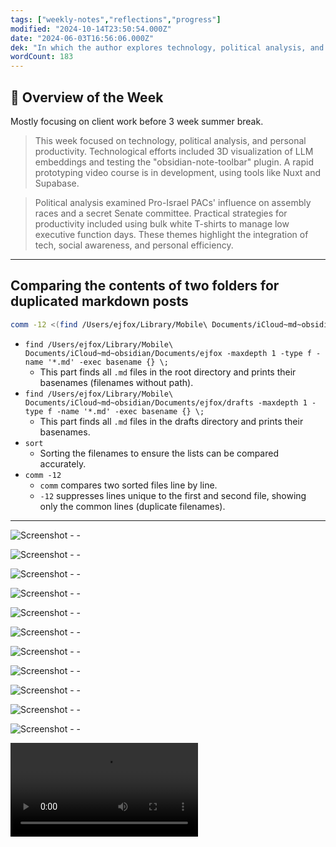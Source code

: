 ```yaml
---
tags: ["weekly-notes","reflections","progress"]
modified: "2024-10-14T23:50:54.000Z"
date: "2024-06-03T16:56:06.000Z"
dek: "In which the author explores technology, political analysis, and personal productivity during a busy week of client work before a summer break."
wordCount: 183
---
```

## 🌟 Overview of the Week

Mostly focusing on client work before 3 week summer break.

>This week focused on technology, political analysis, and personal productivity. Technological efforts included 3D visualization of LLM embeddings and testing the "obsidian-note-toolbar" plugin. A rapid prototyping video course is in development, using tools like Nuxt and Supabase.

>Political analysis examined Pro-Israel PACs' influence on assembly races and a secret Senate committee. Practical strategies for productivity included using bulk white T-shirts to manage low executive function days. These themes highlight the integration of tech, social awareness, and personal efficiency.

---
## Comparing the contents of two folders for duplicated markdown posts
```sh
comm -12 <(find /Users/ejfox/Library/Mobile\ Documents/iCloud~md~obsidian/Documents/ejfox -maxdepth 1 -type f -name '*.md' -exec basename {} \; | sort) <(find /Users/ejfox/Library/Mobile\ Documents/iCloud~md~obsidian/Documents/ejfox/drafts -maxdepth 1 -type f -name '*.md' -exec basename {} \; | sort)
```

- `find /Users/ejfox/Library/Mobile\ Documents/iCloud~md~obsidian/Documents/ejfox -maxdepth 1 -type f -name '*.md' -exec basename {} \;`
  - This part finds all `.md` files in the root directory and prints their basenames (filenames without path).
- `find /Users/ejfox/Library/Mobile\ Documents/iCloud~md~obsidian/Documents/ejfox/drafts -maxdepth 1 -type f -name '*.md' -exec basename {} \;`
  - This part finds all `.md` files in the drafts directory and prints their basenames.
- `sort`
  - Sorting the filenames to ensure the lists can be compared accurately.
- `comm -12`
  - `comm` compares two sorted files line by line.
  - `-12` suppresses lines unique to the first and second file, showing only the common lines (duplicate filenames).

---

![Screenshot - - ](http://res.cloudinary.com/ejf/image/upload/v1717452530/Screenshot_2024-06-03_at_6.08.37_PM.png)

![Screenshot - - ](http://res.cloudinary.com/ejf/image/upload/v1717463243/Screenshot_2024-06-03_at_9.07.11_PM.png)

![Screenshot - - ](http://res.cloudinary.com/ejf/image/upload/v1717718095/Screenshot_2024-06-06_at_7.54.43_PM.png)

![Screenshot - - ](http://res.cloudinary.com/ejf/image/upload/v1717727463/Screenshot_2024-06-06_at_10.30.50_PM.png)

![Screenshot - - ](http://res.cloudinary.com/ejf/image/upload/v1717727545/Screenshot_2024-06-06_at_10.32.13_PM.png)

![Screenshot - - ](http://res.cloudinary.com/ejf/image/upload/v1717727590/Screenshot_2024-06-06_at_10.32.58_PM.png)

![Screenshot - - ](http://res.cloudinary.com/ejf/image/upload/v1717727707/Screenshot_2024-06-06_at_10.34.55_PM.png)

![Screenshot - - ](http://res.cloudinary.com/ejf/image/upload/v1717731154/Screenshot_2024-06-06_at_11.32.22_PM.png)

![Screenshot - - ](http://res.cloudinary.com/ejf/image/upload/v1717738192/Screenshot_2024-06-07_at_1.29.40_AM.png)

![Screenshot - - ](http://res.cloudinary.com/ejf/image/upload/v1717772574/Screenshot_2024-06-07_at_11.02.42_AM.png)

![Screenshot - - ](http://res.cloudinary.com/ejf/image/upload/v1717784053/Screenshot_2024-06-07_at_2.14.00_PM.png)

![Screenshot - - ](http://res.cloudinary.com/ejf/video/upload/v1717785700/Screen_Recording_2024-06-07_at_2.41.05_PM.mov)
